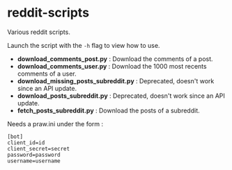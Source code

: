# reddit-scripts

Various reddit scripts.

Launch the script with the `-h` flag to view how to use.

- **download_comments_post.py** : Download the comments of a post.
- **download_comments_user.py** : Download the 1000 most recents comments of a
    user.
- **download_missing_posts_subreddit.py** : Deprecated, doesn't work since an API update.
- **download_posts_subreddit.py** : Deprecated, doesn't work since an API update.
- **fetch_posts_subreddit.py** : Download the posts of a subreddit.

Needs a praw.ini under the form :

```
[bot]
client_id=id
client_secret=secret
password=password
username=username
```

